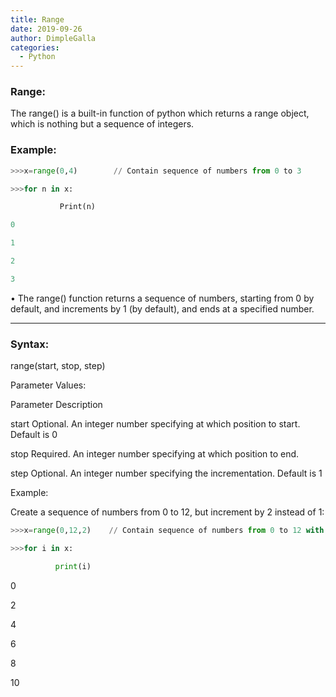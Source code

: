 ```yaml
---
title: Range
date: 2019-09-26
author: DimpleGalla
categories:
  - Python
---
```


### Range:

 The range() is a built-in function of python which returns a range object, which is nothing but a sequence of integers. 

### Example:
```python
>>>x=range(0,4)        // Contain sequence of numbers from 0 to 3

>>>for n in x:

           Print(n)

0

1

2

3
```
•	The range() function returns a sequence of numbers, starting from 0 by default, and increments by 1 (by default), and ends at a specified number.

________________________________________

### Syntax: 

range(start, stop, step)

Parameter Values:

Parameter	Description

start	Optional. An integer number specifying at which position to start. Default is 0

stop	Required. An integer number specifying at which position to end.

step	Optional. An integer number specifying the incrementation. Default is 1



Example:

Create a sequence of numbers from 0 to 12, but increment by 2 instead of 1:
```python
>>>x=range(0,12,2)    // Contain sequence of numbers from 0 to 12 with difference 2.

>>>for i in x:

          print(i)
```
0

2

4

6

8

10 